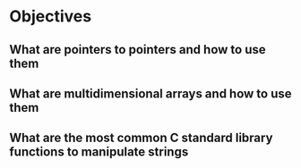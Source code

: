 # Objectives
## What are pointers to pointers and how to use them
## What are multidimensional arrays and how to use them
## What are the most common C standard library functions to manipulate strings
